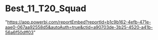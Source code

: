 # Best_11_T20_Squad
"https://app.powerbi.com/reportEmbed?reportId=b1c9b162-4efb-471e-aae0-067aa92558d5&autoAuth=true&ctid=a90703de-3b25-4520-a41b-56a6f50dff03" 
